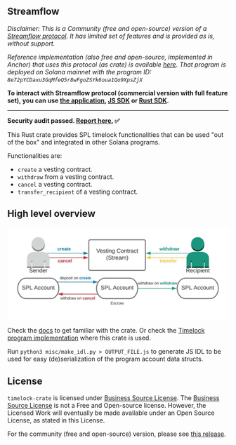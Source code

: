 Streamflow
---
_Disclaimer: This is a Community (free and open-source) version of a [Streamflow protocol](https://github.com/streamflow-finance/js-sdk). It has limited set of features and is provided as is, without support._

_Reference implementation (also free and open-source, implemented in Anchor) that uses this protocol (as crate) is available [here](https://github.com/streamflow-finance/js-sdk/tree/community). That program is deployed on Solana mainnet with the program ID: `8e72pYCDaxu3GqMfeQ5r8wFgoZSYk6oua1Qo9XpsZjX`_

**To interact with Streamflow protocol (commercial version with full feature set), you can use [the application](https://app.streamflow.finance), [JS SDK](https://github.com/streamflow-finance/js-sdk) or [Rust SDK](https://github.com/streamflow-finance/js-sdk).**

---
**Security audit passed. [Report here.](https://github.com/StreamFlow-Finance/timelock-crate/blob/master/TIMELOCK_COMMUNITY_REPORT_FINAL.pdf) ✅**

This Rust crate provides SPL timelock functionalities that can be used "out of the box" and integrated in other Solana programs.

Functionalities are:
- `create` a vesting contract.
- `withdraw` from a vesting contract.
- `cancel` a vesting contract.
- `transfer_recipient` of a vesting contract.

High level overview
--
![Overview](/misc/overview.jpeg)

Check the [docs](https://docs.rs/streamflow-timelock/) to get familiar with the crate.
Or check the [Timelock program implementation](https://github.com/streamflow-finance/timelock) where this crate is used.

Run `python3 misc/make_idl.py > OUTPUT_FILE.js` to generate JS IDL to be used for easy (de)serialization of the program account data structs.

License
-------
`timelock-crate` is licensed under [Business Source License](LICENSE).
The [Business Source License](LICENSE) is not a Free and Open-source license. However, the Licensed Work will eventually be made available
under an Open Source License, as stated in this License.

For the community (free and open-source) version, please see [this release](https://github.com/StreamFlow-Finance/timelock-crate/releases/tag/v0.3.0).
